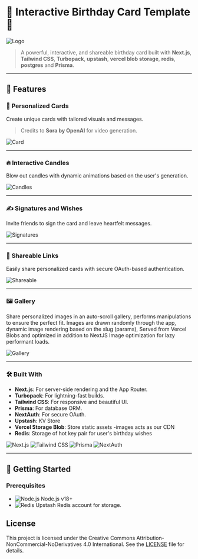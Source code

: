 # 🎉 Interactive Birthday Card Template 🎉
![Logo](public/logo.png)

> A powerful, interactive, and shareable birthday card built with **Next.js**, **Tailwind CSS**, **Turbopack**, **upstash**, **vercel blob storage**, **redis**, **postgres** and **Prisma**.

---

## 🌟 **Features**

### 🎂 **Personalized Cards**
Create unique cards with tailored visuals and messages.

>Credits to **Sora by OpenAI** for video generation.

![Card](/public/images/landing.png)

---

### 🔥 **Interactive Candles**
Blow out candles with dynamic animations based on the user's generation.

![Candles](/public/images/candles.png)

---

### ✍️ **Signatures and Wishes**
Invite friends to sign the card and leave heartfelt messages.

![Signatures](/public/images/signatures.png)

---

### 🔗 **Shareable Links**
Easily share personalized cards with secure OAuth-based authentication.

![Shareable](/public/images/sharepage.png)

---

### 🖼️ **Gallery**
Share personalized images in an auto-scroll gallery, performs manipulations to ensure the perfect fit.
Images are drawn randomly through the app, dynamic image rendering based on the slug (params),
Served from Vercel Blobs and optimized in addition to NextJS Image optimization for lazy performant loads.

![Gallery](/public/images/gallery.png)

---

### 🛠 **Built With**
- **Next.js**: For server-side rendering and the App Router.
- **Turbopack**: For lightning-fast builds.
- **Tailwind CSS**: For responsive and beautiful UI.
- **Prisma**: For database ORM.
- **NextAuth**: For secure OAuth.
- **Upstash**: KV Store
- **Vercel Storage Blob**: Store static assets -images acts as our CDN
- **Redis**: Storage of hot key pair for user's birthday wishes

![Next.js](https://img.icons8.com/color/96/000000/nextjs.png) ![Tailwind CSS](https://img.icons8.com/color/96/000000/tailwindcss.png) ![Prisma](https://img.icons8.com/color/96/000000/prisma-orm.png) ![NextAuth](https://img.icons8.com/color/96/000000/lock.png)

---

## 🚀 **Getting Started**

### Prerequisites
- ![Node.js](https://img.icons8.com/color/24/000000/nodejs.png) Node.js v18+
- ![Redis](https://img.icons8.com/color/24/000000/redis.png) Upstash Redis account for storage.


## License

This project is licensed under the Creative Commons Attribution-NonCommercial-NoDerivatives 4.0 International. See the [LICENSE](https://github.com/ericgitangu/interactive-birthday-card/blob/main/LICENSE.md) file for details.
